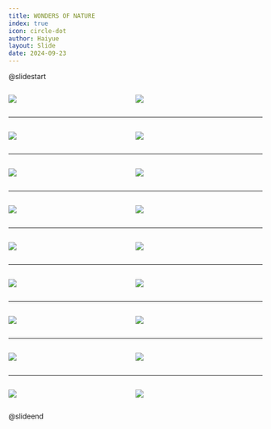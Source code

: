 ```yaml
---
title: WONDERS OF NATURE
index: true
icon: circle-dot
author: Haiyue
layout: Slide
date: 2024-09-23
---
```

 
@slidestart

<div style="display:flex">
<div style="flex:1">

![](/reading/english/Level-R/WONDERS%20OF%20NATURE/001.webp)
</div>
<div style="flex:1">

![](/reading/english/Level-R/WONDERS%20OF%20NATURE/002.webp)
</div>
</div>

---

<div style="display:flex">
<div style="flex:1">

![](/reading/english/Level-R/WONDERS%20OF%20NATURE/003.webp)
</div>
<div style="flex:1">

![](/reading/english/Level-R/WONDERS%20OF%20NATURE/004.webp)
</div>
</div>

---

<div style="display:flex">
<div style="flex:1">

![](/reading/english/Level-R/WONDERS%20OF%20NATURE/005.webp)
</div>
<div style="flex:1">

![](/reading/english/Level-R/WONDERS%20OF%20NATURE/006.webp)
</div>
</div>

---

<div style="display:flex">
<div style="flex:1">

![](/reading/english/Level-R/WONDERS%20OF%20NATURE/007.webp)
</div>
<div style="flex:1">

![](/reading/english/Level-R/WONDERS%20OF%20NATURE/008.webp)
</div>
</div>

---

<div style="display:flex">
<div style="flex:1">

![](/reading/english/Level-R/WONDERS%20OF%20NATURE/009.webp)
</div>
<div style="flex:1">

![](/reading/english/Level-R/WONDERS%20OF%20NATURE/010.webp)
</div>
</div>

---

<div style="display:flex">
<div style="flex:1">

![](/reading/english/Level-R/WONDERS%20OF%20NATURE/011.webp)
</div>
<div style="flex:1">

![](/reading/english/Level-R/WONDERS%20OF%20NATURE/012.webp)
</div>
</div>

---

<div style="display:flex">
<div style="flex:1">

![](/reading/english/Level-R/WONDERS%20OF%20NATURE/013.webp)
</div>
<div style="flex:1">

![](/reading/english/Level-R/WONDERS%20OF%20NATURE/014.webp)
</div>
</div>

---

<div style="display:flex">
<div style="flex:1">

![](/reading/english/Level-R/WONDERS%20OF%20NATURE/015.webp)
</div>
<div style="flex:1">

![](/reading/english/Level-R/WONDERS%20OF%20NATURE/016.webp)
</div>
</div>

---

<div style="display:flex">
<div style="flex:1">

![](/reading/english/Level-R/WONDERS%20OF%20NATURE/017.webp)
</div>
<div style="flex:1">

![](/reading/english/Level-R/WONDERS%20OF%20NATURE/018.webp)
</div>
</div>

@slideend